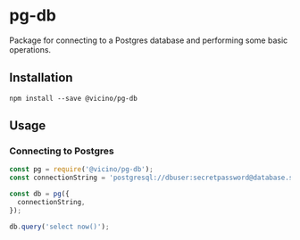 # pg-db
Package for connecting to a Postgres database and performing some basic operations.

## Installation
```npm install --save @vicino/pg-db```

## Usage

### Connecting to Postgres

```javascript
const pg = require('@vicino/pg-db');
const connectionString = 'postgresql://dbuser:secretpassword@database.server.com:3211/mydb';

const db = pg({
  connectionString,
});

db.query('select now()');

```